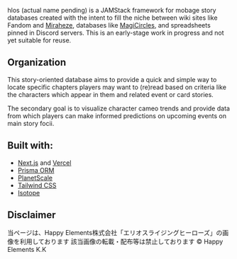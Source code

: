 hlos (actual name pending) is a JAMStack framework for mobage story databases created with the intent to fill the niche between wiki sites like Fandom and [Miraheze](https://miraheze.org), databases like [MagiCircles](https://github.com/MagiCircles), and spreadsheets pinned in Discord servers. This is an early-stage work in progress and not yet suitable for reuse.

## Organization
This story-oriented database aims to provide a quick and simple way to locate specific chapters players may want to (re)read based on criteria like the characters which appear in them and related event or card stories.

The secondary goal is to visualize character cameo trends and provide data from which players can make informed predictions on upcoming events on main story focii.

## Built with:
- [Next.js](https://nextjs.org/) and [Vercel](https://vercel.com)
- [Prisma ORM](https://www.prisma.io/)
- [PlanetScale](https://planetscale.com/)
- [Tailwind CSS](https://tailwindcss.com/)
- [Isotope](https://isotope.metafizzy.co/)

## Disclaimer

当ページは、Happy Elements株式会社「エリオスライジングヒーローズ」の画像を利用しております
該当画像の転載・配布等は禁止しております
© Happy Elements K.K